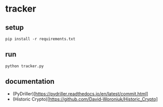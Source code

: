 # tracker

## setup
```
pip install -r requirements.txt
```

## run
```
python tracker.py
```

## documentation
- (PyDriller)[https://pydriller.readthedocs.io/en/latest/commit.html]
- (Historic Crypto)[https://github.com/David-Woroniuk/Historic_Crypto]